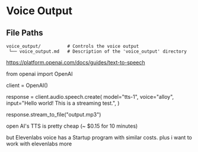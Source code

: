 # Voice Output

## File Paths

    voice_output/          # Controls the voice output
     └── voice_output.md   # Description of the 'voice_output' directory

https://platform.openai.com/docs/guides/text-to-speech

from openai import OpenAI

client = OpenAI()

response = client.audio.speech.create(
model="tts-1",
voice="alloy",
input="Hello world! This is a streaming test.",
)

response.stream_to_file("output.mp3")

open AI's TTS is pretty cheap (~ $0.15 for 10 minutes)

but Elevenlabs voice has a Startup program with similar costs. plus i want to work with elevenlabs more
